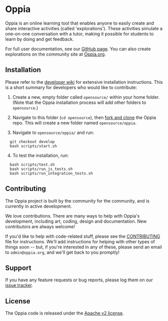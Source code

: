 # Oppia

Oppia is an online learning tool that enables anyone to easily create and share interactive activities (called 'explorations'). These activities simulate a one-on-one conversation with a tutor, making it possible for students to learn by doing and get feedback.

For full user documentation, see our [GitHub page](http://oppia.github.io/). You can also create explorations on the community site at [Oppia.org](https://www.oppia.org).


## Installation

Please refer to the [developer wiki](https://github.com/oppia/oppia/wiki) for extensive installation instructions. This is a short summary for developers who would like to contribute:

1. Create a new, empty folder called `opensource/` within your home folder. (Note that the Oppia installation process will add other folders to `opensource`.)

2. Navigate to this folder (`cd opensource`), then [fork and clone](https://help.github.com/articles/fork-a-repo/) the Oppia repo. This will create a new folder named `opensource/oppia`.

3. Navigate to `opensource/oppia/` and run:

  ```
    git checkout develop
    bash scripts/start.sh
  ```

4. To test the installation, run:

  ```
    bash scripts/test.sh
    bash scripts/run_js_tests.sh
    bash scripts/run_integration_tests.sh
  ```


## Contributing

The Oppia project is built by the community for the community, and is currently in active development. 

We love contributions. There are many ways to help with Oppia's development, including art, coding, design and documentation. New contributors are always welcome!

If you'd like to help with code-related stuff, please see the [CONTRIBUTING](CONTRIBUTING.md) file for instructions. We'll add instructions for helping with other types of things soon -- but, if you're interested in any of these, please send an email to `admin@oppia.org`, and we'll get back to you promptly!


## Support

If you have any feature requests or bug reports, please log them on our [issue tracker](https://github.com/oppia/oppia/issues/new?title=Describe%20your%20feature%20request%20or%20bug%20report%20succinctly&body=If%20you%27d%20like%20to%20propose%20a%20feature,%20describe%20what%20you%27d%20like%20to%20see.%20Mock%20ups%20would%20be%20great!%0A%0AIf%20you%27re%20reporting%20a%20bug,%20please%20be%20sure%20to%20include%20the%20expected%20behaviour,%20the%20observed%20behaviour,%20and%20steps%20to%20reproduce%20the%20problem.%20Console%20copy-pastes%20and%20any%20background%20on%20the%20environment%20would%20also%20be%20helpful.%0A%0AThanks!).


## License

The Oppia code is released under the [Apache v2 license](https://github.com/oppia/oppia/blob/master/LICENSE).

